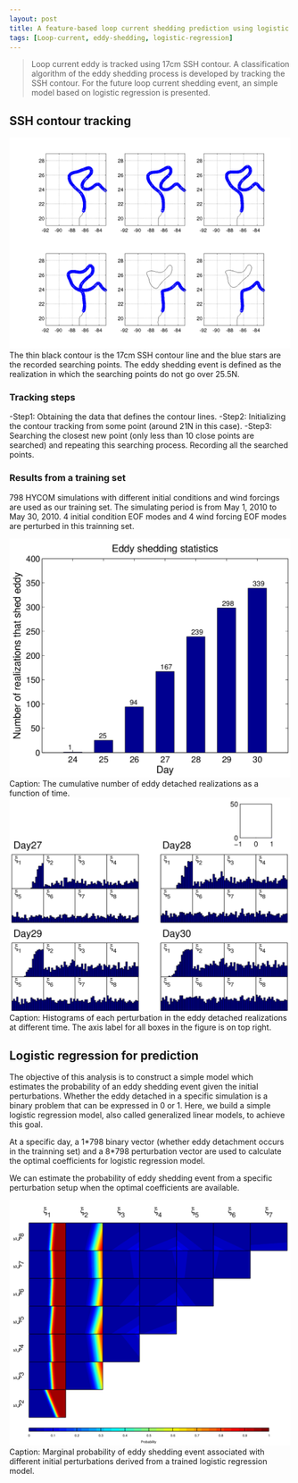 ```yaml
---
layout: post
title: A feature-based loop current shedding prediction using logistic regression
tags: [Loop-current, eddy-shedding, logistic-regression]
---
```


> Loop current eddy is tracked using 17cm SSH contour. A classification algorithm 
> of the eddy shedding process is developed by tracking the SSH contour. For the 
> future loop current shedding event, an simple model based on logistic
> regression is presented.

## SSH contour tracking

<img src="/images/eddy-shedding/shedding_track.png">
The thin black contour is the 17cm SSH contour line and the blue stars are the
recorded searching points. The eddy shedding event is defined as the realization
in which the searching points do not go over 25.5N.

### Tracking steps
-Step1:  Obtaining the data that defines the contour lines. 
-Step2:  Initializing the contour tracking from some point (around 21N in this case). 
-Step3: Searching the closest new point (only less than 10 close points are searched) 
and repeating this searching process. Recording all the searched points.

### Results from a training set
798 HYCOM simulations with different initial conditions and wind forcings
are used as our training set. The simulating period is from May 1, 2010 to May
30, 2010. 4 initial condition EOF modes and 4 wind forcing EOF modes are
perturbed in this trainning set.

<img src="/images/eddy-shedding/shedding_statistics.png">
Caption: The cumulative number of eddy detached realizations as a function of time. 

<img src="/images/eddy-shedding/perturbation.png">
Caption: Histograms of each perturbation in the eddy detached realizations at
different time. The axis label for all boxes in the figure is on top right. 

## Logistic regression for prediction 
The objective of this analysis is to construct a simple model which estimates
the probability of an eddy shedding event given the initial perturbations.  Whether the eddy
detached in a specific simulation is a binary problem that can be expressed in 0
or 1. Here, we build a simple logistic regression model, also called generalized
linear models, to achieve this goal.

At a specific day, a 1\*798 binary vector (whether eddy detachment occurs in the
trainning set) and a 8\*798 perturbation vector are used to calculate the optimal
coefficients for logistic regression model.

We can estimate the probability of eddy shedding event from a specific
perturbation setup when the optimal coefficients are available.

<img src="/images/eddy-shedding/logistic_regression.png">
Caption: Marginal probability of eddy shedding event associated with different
initial perturbations derived from a trained logistic regression model.

